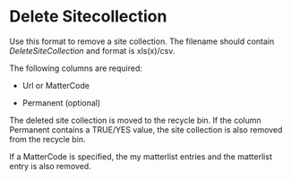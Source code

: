 # Delete Sitecollection

Use this format to remove a site collection. The filename should contain *DeleteSiteCollection* and format is xls(x)/csv.

The following columns are required:

- Url or MatterCode

- Permanent (optional)

The deleted site collection is moved to the recycle bin. If the column Permanent contains a TRUE/YES value, the site collection is also removed from the recycle bin.

If a MatterCode is specified, the my matterlist entries and the matterlist entry is also removed.
